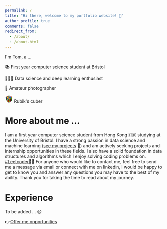 ```yaml
---
permalink: /
title: "Hi there, welcome to my portfolio website! 👋"
author_profile: true
comments: false
redirect_from: 
  - /about/
  - /about.html
---
```


I'm Tom, a ...

📚 First year computer science student at Bristol

👨🏻‍💻 Data science and deep learning enthusiast

📸 Amateur photographer

<img src='/images/rubiks_cube.png' width=25> Rubik's cuber

# More about me ...

I am a first year computer science student from Hong Kong 🇭🇰 studying at the University of Bristol. I have a strong passion in data science and machine learning ([see my projects](https://t0mlam.github.io/projects/) 👀) and am actively seeking projects and internship opportunities in these fields.  I also have a solid foundation in data structures and algorithms which I enjoy solving coding problems on. [#Leetcoder](https://leetcode.com/u/TomLam1129/)🧑‍💻 For anyone who would like to contact me, feel free to send me a message via email or connect with me on linkedin, I would be happy to get to know you and answer any questions you may have to the best of my ability. Thank you for taking the time to read about my journey.

# Experience 

To be added ... 😆

👉[Offer me opportunities](mailto:tom.lam@odns.hk)

<br><br>

<div style="width: 150px; height: 150px; display: block; margin: auto;">
    <script defer type="text/javascript" id="clstr_globe" src="//clustrmaps.com/globe.js?d=K51EkJZd7hQ_oOJ-kXzKKKQ2yS6yfLD4YXRXS9F07fo"></script>
</div>